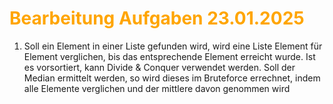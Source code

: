 # <font color = "orange">Bearbeitung Aufgaben 23.01.2025</font>
1) Soll ein Element in einer Liste gefunden wird, wird eine Liste Element für Element verglichen, bis das entsprechende Element erreicht wurde.
   Ist es vorsortiert, kann Divide & Conquer verwendet werden.
   Soll der Median ermittelt werden, so wird dieses im Bruteforce errechnet, indem alle Elemente verglichen und der mittlere davon genommen wird